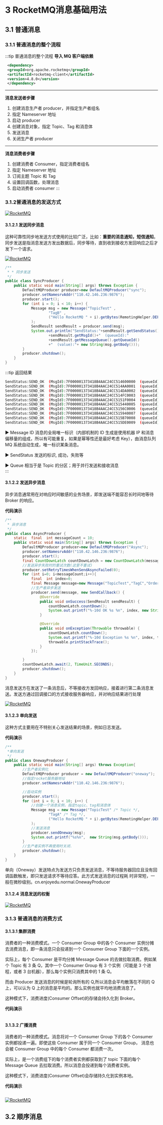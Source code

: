#  3 RocketMQ消息基础用法

##  3.1 普通消息

###  3.1.1 普通消息的整个流程

:::tip 普通消息的整个流程
**导入 MQ 客户端依赖**  
```xml
 <dependency> 
 <groupId>org.apache.rocketmq</groupId> 
 <artifactId>rocketmq-client</artifactId> 
 <version>4.8.0</version> 
 </dependency> 
```
-----------------

**消息发送者步骤**     
 1. 创建消息生产者 producer，并指定生产者组名 
 2. 指定 Nameserver 地址 
 3. 启动 producer 
 4. 创建消息对象，指定 Topic、Tag 和消息体 
 5. 发送消息 
 6. 关闭生产者 producer   

 -------------

**消息消费者步骤**   
 1. 创建消费者 Consumer，指定消费者组名 
 2. 指定 Nameserver 地址 
 3. 订阅主题 Topic 和 Tag 
 4. 设置回调函数，处理消息 
 5. 启动消费者 consumer
:::

### 3.1.2普通消息的发送方式

<a data-fancybox title="RocketMQ" href="./image/rocketmq25.jpg">![RocketMQ](./image/rocketmq25.jpg)</a>

#### 3.1.2.1 发送同步消息

这种可靠性同步地发送方式使用的比较广泛，比如：**重要的消息通知，短信通知**。  
同步发送是指消息发送方发出数据后，同步等待，直到收到接收方发回响应之后才发下一个请求。 

<a data-fancybox title="RocketMQ" href="./image/rocketmq27.jpg">![RocketMQ](./image/rocketmq27.jpg)</a>

```java
/**
 * * 同步发送
 */
public class SyncProducer {
    public static void main(String[] args) throws Exception {
        DefaultMQProducer producer=new DefaultMQProducer("sync");
        producer.setNamesrvAddr("110.42.146.236:9876");
        producer.start();
        for (int i = 0; i < 10; i++) {
            Message msg = new Message("TopicTest" ,
                    "TagB" ,
                    ("Hello RocketMQ " + i).getBytes(RemotingHelper.DEFAULT_CHARSET)
            );
            SendResult sendResult = producer.send(msg);
            System.out.println("SendStatus:"+sendResult.getSendStatus()+"  (MsgId):"
                    +sendResult.getMsgId()+"  (queueId):"
                    +sendResult.getMessageQueue().getQueueId()
                    +"  (value):"+ new String(msg.getBody()));
        }
        producer.shutdown();
    }
}
```
:::tip  返回结果

```sh
SendStatus:SEND_OK  (MsgId):7F000001373418B4AAC24CC514600000  (queueId):3  (value):Hello RocketMQ 0
SendStatus:SEND_OK  (MsgId):7F000001373418B4AAC24CC514AA0001  (queueId):0  (value):Hello RocketMQ 1
SendStatus:SEND_OK  (MsgId):7F000001373418B4AAC24CC514DA0002  (queueId):1  (value):Hello RocketMQ 2
SendStatus:SEND_OK  (MsgId):7F000001373418B4AAC24CC514FC0003  (queueId):2  (value):Hello RocketMQ 3
SendStatus:SEND_OK  (MsgId):7F000001373418B4AAC24CC5151F0004  (queueId):3  (value):Hello RocketMQ 4
SendStatus:SEND_OK  (MsgId):7F000001373418B4AAC24CC515440005  (queueId):0  (value):Hello RocketMQ 5
SendStatus:SEND_OK  (MsgId):7F000001373418B4AAC24CC5156C0006  (queueId):1  (value):Hello RocketMQ 6
SendStatus:SEND_OK  (MsgId):7F000001373418B4AAC24CC515940007  (queueId):2  (value):Hello RocketMQ 7
SendStatus:SEND_OK  (MsgId):7F000001373418B4AAC24CC515B70008  (queueId):3  (value):Hello RocketMQ 8
SendStatus:SEND_OK  (MsgId):7F000001373418B4AAC24CC515DE0009  (queueId):0  (value):Hello RocketMQ 9
```
▶ Message ID 消息的全局唯一标识（内部机制的 ID 生成是使用机器 IP 和消息偏移量的组成，所以有可能重复，如果是幂等性还是最好考虑 Key），由消息队列 MQ 系统自动生成，唯一标识某条消息。   

▶ SendStatus 发送的标识, 成功，失败等  

▶ Queue 相当于是 Topic 的分区；用于并行发送和接收消息  
:::

#### 3.1.2.2 发送异步消息

异步消息通常用在对响应时间敏感的业务场景，即发送端不能容忍长时间地等待 Broker 的响应。  

**代码演示**
```java
/**
 * 异步消息
 */
public class AsyncProducer {
    static  final  int messageCount = 10;
    public static void main(String[] args) throws Exception {
        DefaultMQProducer producer=new DefaultMQProducer("Async");
        producer.setNamesrvAddr("110.42.146.236:9876");
        producer.start();
        final CountDownLatch countDownLatch = new CountDownLatch(messageCount);
        //发送异步失败时的重试次数(这里不重试)
        producer.setRetryTimesWhenSendAsyncFailed(0);
        for (int i=0; i<messageCount;i++){
            final  int index=0;
            final Message message=new Message("TopicTest","TagC","OrderID"+index,("异步消息"+index).getBytes(RemotingHelper.DEFAULT_CHARSET));
            //生产者异步发送
            producer.send(message, new SendCallback() {
                @Override
                public void onSuccess(SendResult sendResult) {
                    countDownLatch.countDown();
                    System.out.printf("%-10d OK %s %n", index, new String(message.getBody()));
                }

                @Override
                public void onException(Throwable throwable) {
                    countDownLatch.countDown();
                    System.out.printf("%-10d Exception %s %n", index, throwable);
                    throwable.printStackTrace();
                }
            });

        }
        countDownLatch.await(2, TimeUnit.SECONDS);
        producer.shutdown();
    }
}
```

消息发送方在发送了一条消息后，不等接收方发回响应，接着进行第二条消息发送。发送方通过回调接口的方式接收服务器响应，并对响应结果进行处理  

<a data-fancybox title="RocketMQ" href="./image/rocketmq28.jpg">![RocketMQ](./image/rocketmq28.jpg)</a>


#### 3.1.2.3 单向发送

这种方式主要用在不特别关心发送结果的场景，例如日志发送。

**代码演示**
```java
/**
 *单向发送
 */
public class OnewayProducer {
    public static void main(String[] args) throws Exception{
        //生产者实例化
        DefaultMQProducer producer = new DefaultMQProducer("oneway");
        //指定rocket服务器地址
        producer.setNamesrvAddr("110.42.146.236:9876");

        //启动实例
        producer.start();
        for (int i = 0; i < 10; i++) {
            //创建一个消息实例，指定topic、tag和消息体
            Message msg = new Message("TopicTest" /* Topic */,
                    "TagA" /* Tag */,
                    ("Hello RocketMQ " + i).getBytes(RemotingHelper.DEFAULT_CHARSET) /* Message body */
            );
            //发送消息
            producer.sendOneway(msg);
            System.out.printf("%s%n",  new String(msg.getBody()));
        }
        //生产者实例不再使用时关闭.
        producer.shutdown();
    }
}
```

单向（Oneway）发送特点为发送方只负责发送消息，不等待服务器回应且没有回调函数触发，即只发送请求不等待应答。此方式发送消息的过程耗 时非常短，一般在微秒级别。cn.enjoyedu.normal.OnewayProducer

#### 3.1.2.4 消息发送的权衡

<a data-fancybox title="RocketMQ" href="./image/rocketmq30.jpg">![RocketMQ](./image/rocketmq30.jpg)</a>

### 3.1.3 普通消息的消费方式

#### 3.1.3.1 集群消费 

消费者的一种消费模式。一个 Consumer Group 中的各个 Consumer 实例分摊去消费消息，即一条消息只会投递到一个 Consumer Group 下面的一个实例。

实际上，每个 Consumer 是平均分摊 Message Queue 的去做拉取消费。例如某个 Topic 有 3 条 Q，其中一个 Consumer Group 有 3 个实例（可能是 3 个进程，或者 3 台机器），那么每个实例只消费其中的 1 条 Q。 

而由 Producer 发送消息的时候是轮询所有的 Q,所以消息会平均散落在不同的 Q 上，可以认为 Q 上的消息是平均的。那么实例也就平均地消费消息了。 

这种模式下，消费进度(Consumer Offset)的存储会持久化到 Broker。

**代码演示**

```java
```


#### 3.1.3.2 广播消费 

消费者的一种消费模式。消息将对一个 Consumer Group 下的各个 Consumer 实例都投递一遍。即使这些 Consumer 属于同一个 Consumer Group， 消息也会被 Consumer Group 中的每个 Consumer 都消费一次。 

实际上，是一个消费组下的每个消费者实例都获取到了 topic 下面的每个 Message Queue 去拉取消费。所以消息会投递到每个消费者实例。 

这种模式下，消费进度(Consumer Offset)会存储持久化到实例本地。 

**代码演示**

```java
```

<a data-fancybox title="RocketMQ" href="./image/rocketmq26.jpg">![RocketMQ](./image/rocketmq26.jpg)</a>

##  3.2 顺序消息